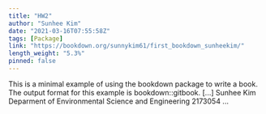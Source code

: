```yaml
---
title: "HW2"
author: "Sunhee Kim"
date: "2021-03-16T07:55:58Z"
tags: [Package]
link: "https://bookdown.org/sunnykim61/first_bookdown_sunheekim/"
length_weight: "5.3%"
pinned: false
---
```


This is a minimal example of using the bookdown package to write a book. The output format for this example is bookdown::gitbook. [...] Sunhee Kim Deparment of Environmental Science and Engineering 2173054  ...
